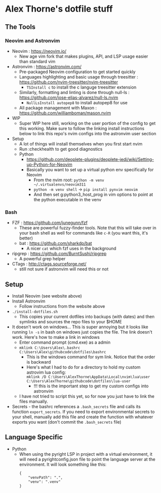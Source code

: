# Alex Thorne's dotfile stuff

## The Tools

### Neovim and Astronvim

- Neovim : https://neovim.io/
  - New age vim fork that makes plugins, API, and LSP usage easier than standard vim
- Astronvim : https://astronvim.com/
  - Pre-packaged Neovim configuration to get started quickly
  - Languages highlighting and basic usage through treesitter : https://github.com/nvim-treesitter/nvim-treesitter
    - `TSInstall c` to install the c languge treesitter extension
  - Similarly, formatting and linting is done through null-ls : https://github.com/jose-elias-alvarez/null-ls.nvim
    - `NullLsInstall autopep8` to install autopep8 for use
  - All package management with Maxon : https://github.com/williamboman/mason.nvim
- WIP
  - Super WIP here still, working on the user portion of the config to get this working.  Make sure to follow the linking install instructions below to link this repo's nvim configs into the astronvim user section
- Setup
  - A lot of things will install themselves when you first start nvim
  - Run :checkhealth to get good diagnostics
  - Python
    - https://github.com/deoplete-plugins/deoplete-jedi/wiki/Setting-up-Python-for-Neovim
    - Basically you want to set up a virtual python env specifically for Neovim
      - From the nvim root: `python -m venv ~/.virtualenvs/neovim311` 
      - `python -m venv shell` -> `pip install pynvim neovim`
      - And then set g:python3_host_prog in vim options to point at the python executable in the venv

### Bash

- FZF : https://github.com/junegunn/fzf
  - These are powerful fuzzy-finder tools.  Note that this will take over in your bash shell as well for commands like `c-R` (you want this, it's better)
  - bat : https://github.com/sharkdp/bat
    - A nicer `cat` which fzf uses in the background
- ripgrep : https://github.com/BurntSushi/ripgrep
  - A powerful grep helper
- CTags : http://ctags.sourceforge.net/
  - still not sure if astronvim will need this or not


## Setup

* Install Neovim (see website above)
* Install Astronvim
  * Follow instructions from the website above
* `./install-dotfiles.sh`
  * This copies your current dotfiles into backups (with dates) and then symlinks and sources the repo files to your $HOME
* It doesn't work on windows...  This is super annoying but it looks like running `ln -s` in bash on windows just copies the file.  The link doesn't work.  Here's how to make a link in windows
  * Enter command prompt (cmd.exe) as a admin
  * `mklink C:\Users\Alex\.bashrc C:\Users\Alex\githubcode\dotfiles\bashrc`
    * This is the windows command for sym link.  Notice that the order is backward
    * Here's what I had to do for a directory to hold my custom astrovim lua config:  
      `mklink /D C:\Users\AlexThorne\AppData\Local\nvim\lua\user C:\Users\AlexThorne\githubcode\dotfiles\lua-user`
      * !!! this is the important step to get my custom configs into astronvim
  * I have not tried to script this yet, so for now you just have to link the files manually.
* Secrets - the bashrc references a `.bash_secrets` file and calls its function `export_secrets`.  If you need to export environmental secrets to your shell, manually add this file and create the function with whatever exports you want (don't commit the `.bash_secrets` file)


## Language Specific

* Python
  * When using the pyright LSP in project with a virtual environment, it will need a pyrightconfig.json file to point the language server at the environment.  It will look something like this:
    ```
    {
        "venvPath": ".",
        "venv": ".venv"
    }
    ```

